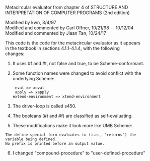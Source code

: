 Metacircular evaluator from chapter 4 of STRUCTURE AND                      
INTERPRETATION OF COMPUTER PROGRAMS (2nd edition)                           
                                                                            
Modified by kwn, 3/4/97                                                     
Modified and commented by Carl Offner, 10/21/98 -- 10/12/04                 
Modified and commented by Jiaan Tan, 10/24/17                               

This code is the code for the metacircular evaluator as it appears          
in the textbook in sections 4.1.1-4.1.4, with the following                 
changes:                                                                    
                                                                             
1.  It uses #f and #t, not false and true, to be Scheme-conformant.         
                                                                           
2.  Some function names were changed to avoid conflict with the             
underlying Scheme:                                                          
                                                                            
         eval => xeval                                                         
         apply => xapply                                                       
        extend-environment => xtend-environment                               
                                                                        
3.  The driver-loop is called s450.                                         
                                                                         
4.  The booleans (#t and #f) are classified as self-evaluating.             
                                                                            
 5.  These modifications make it look more like UMB Scheme:                  
                                                                         
    The define special form evaluates to (i.e., "returns") the           
    variable being defined.                                            
    No prefix is printed before an output value.                         
                                                                           
6.  I changed "compound-procedure" to "user-defined-procedure"
